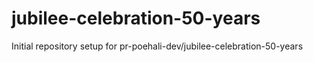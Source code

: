 # jubilee-celebration-50-years

Initial repository setup for pr-poehali-dev/jubilee-celebration-50-years